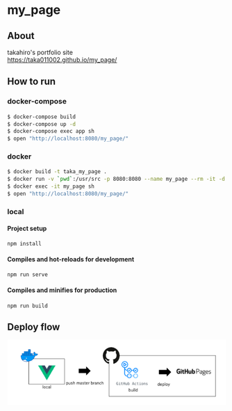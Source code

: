 # my_page

## About
takahiro's portfolio site  
https://taka011002.github.io/my_page/

## How to run

### docker-compose 
```bash
$ docker-compose build
$ docker-compose up -d
$ docker-compose exec app sh
$ open "http://localhost:8080/my_page/"
```

### docker
```bash
$ docker build -t taka_my_page .
$ docker run -v `pwd`:/usr/src -p 8080:8080 --name my_page --rm -it -d taka_my_page
$ docker exec -it my_page sh
$ open "http://localhost:8080/my_page/"
```

### local

#### Project setup
```
npm install
```

#### Compiles and hot-reloads for development
```
npm run serve
```

#### Compiles and minifies for production
```
npm run build
```

## Deploy flow
![deploy_flow](deploy_flow.png)